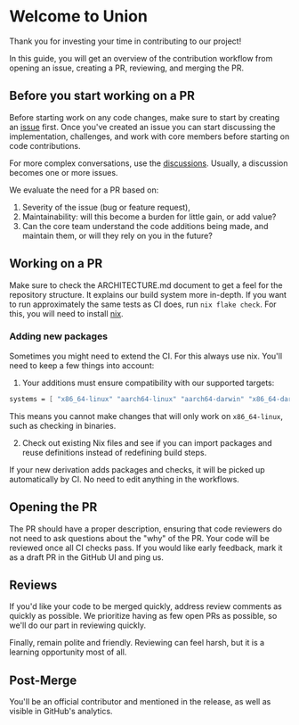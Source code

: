 # Welcome to Union

Thank you for investing your time in contributing to our project!

In this guide, you will get an overview of the contribution workflow from opening an issue, creating a PR, reviewing, and merging the PR.

## Before you start working on a PR

Before starting work on any code changes, make sure to start by creating an [issue](https://github.com/unionlabs/union/issues) first. Once you've created an issue you can start discussing the implementation, challenges, and work with core members before starting on code contributions.

For more complex conversations, use the [discussions](https://github.com/unionlabs/union/discussions). Usually, a discussion becomes one or more issues.

We evaluate the need for a PR based on:

1. Severity of the issue (bug or feature request),
2. Maintainability: will this become a burden for little gain, or add value?
3. Can the core team understand the code additions being made, and maintain them, or will they rely on you in the future?

## Working on a PR

Make sure to check the ARCHITECTURE.md document to get a feel for the repository structure. It explains our build system more in-depth. If you want to run approximately the same tests as CI does, run `nix flake check`. For this, you will need to install [nix](https://zero-to-nix.com/start/install).

### Adding new packages

Sometimes you might need to extend the CI. For this always use nix. You'll need to keep a few things into account:

1. Your additions must ensure compatibility with our supported targets:

```nix
systems = [ "x86_64-linux" "aarch64-linux" "aarch64-darwin" "x86_64-darwin" ];
```

This means you cannot make changes that will only work on `x86_64-linux`, such as checking in binaries.

2. Check out existing Nix files and see if you can import packages and reuse definitions instead of redefining build steps.

If your new derivation adds packages and checks, it will be picked up automatically by CI. No need to edit anything in the workflows.

## Opening the PR

The PR should have a proper description, ensuring that code reviewers do not need to ask questions about the "why" of the PR. Your code will be reviewed once all CI checks pass. If you would like early feedback, mark it as a draft PR in the GitHub UI and ping us.

## Reviews

If you'd like your code to be merged quickly, address review comments as quickly as possible. We prioritize having as few open PRs as possible, so we'll do our part in reviewing quickly.

Finally, remain polite and friendly. Reviewing can feel harsh, but it is a learning opportunity most of all.

## Post-Merge

You'll be an official contributor and mentioned in the release, as well as visible in GitHub's analytics.

